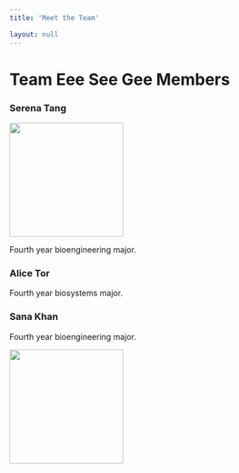 ```yaml
---
title: 'Meet the Team'

layout: null
---
```


# Team Eee See Gee Members

### Serena Tang

<img src="https://user-images.githubusercontent.com/83781248/154778057-5482f5b2-7029-4b5b-9db8-c40096bd2426.jpg" height="200"/>

Fourth year bioengineering major.


### Alice Tor
Fourth year biosystems major.

### Sana Khan
Fourth year bioengineering major.

<img src="https://user-images.githubusercontent.com/83781248/154778919-e09cd30c-ceb1-48dc-a3ea-42df48b4a7bf.jpg" height="200"/>
